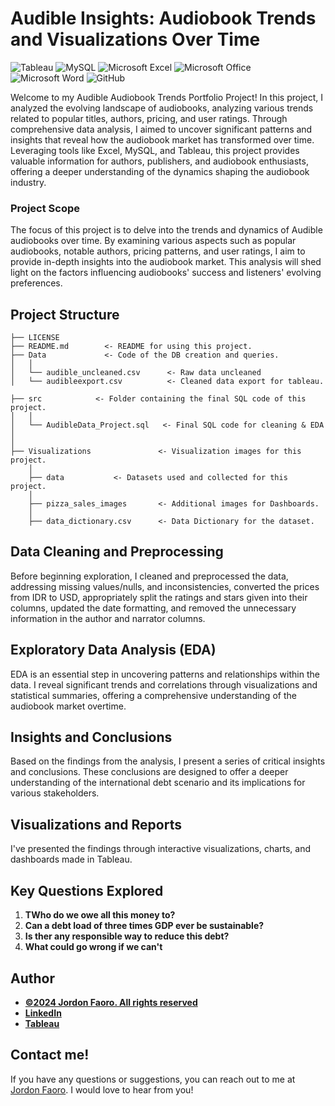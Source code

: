 # Audible Insights: Audiobook Trends and Visualizations Over Time

![Tableau](https://img.shields.io/badge/Tableau-E97627?style=for-the-badge&logo=Tableau&logoColor=white)
![MySQL](https://shields.io/badge/MySQL-lightgrey?logo=mysql&style=plastic&logoColor=white&labelColor=blue)
![Microsoft Excel](https://img.shields.io/badge/Microsoft_Excel-217346?style=for-the-badge&logo=microsoft-excel&logoColor=white)
![Microsoft Office](https://img.shields.io/badge/Microsoft_Office-D83B01?style=for-the-badge&logo=microsoft-office&logoColor=white)
![Microsoft Word](https://img.shields.io/badge/Microsoft_Word-2B579A?style=for-the-badge&logo=microsoft-word&logoColor=white)
![GitHub](https://img.shields.io/badge/github-%23121011.svg?style=for-the-badge&logo=github&logoColor=white)

Welcome to my Audible Audiobook Trends Portfolio Project! In this project, I analyzed the evolving landscape of audiobooks, analyzing various trends related to popular titles, authors, pricing, and user ratings. Through comprehensive data analysis, I aimed to uncover significant patterns and insights that reveal how the audiobook market has transformed over time. Leveraging tools like Excel, MySQL, and Tableau, this project provides valuable information for authors, publishers, and audiobook enthusiasts, offering a deeper understanding of the dynamics shaping the audiobook industry.

### **Project Scope**

The focus of this project is to delve into the trends and dynamics of Audible audiobooks over time. By examining various aspects such as popular audiobooks, notable authors, pricing patterns, and user ratings, I aim to provide in-depth insights into the audiobook market. This analysis will shed light on the factors influencing audiobooks' success and listeners' evolving preferences. 


## Project Structure

    ├── LICENSE
    ├── README.md        <- README for using this project.
    ├── Data             <- Code of the DB creation and queries.
    │   │
    │   └── audible_uncleaned.csv      <- Raw data uncleaned
    │   └── audibleexport.csv          <- Cleaned data export for tableau.

    ├── src            <- Folder containing the final SQL code of this project.
    │   │
    │   └── AudibleData_Project.sql   <- Final SQL code for cleaning & EDA
    │          
    │   
    ├── Visualizations               <- Visualization images for this project.
        │
        ├── data           <- Datasets used and collected for this project.
        │   
        ├── pizza_sales_images       <- Additional images for Dashboards.
        │
        ├── data_dictionary.csv      <- Data Dictionary for the dataset.


## Data Cleaning and Preprocessing

Before beginning exploration, I cleaned and preprocessed the data, addressing missing values/nulls, and inconsistencies, converted the prices from IDR to USD, appropriately split the ratings and stars given into their columns, updated the date formatting, and removed the unnecessary information in the author and narrator columns.


## Exploratory Data Analysis (EDA)

EDA is an essential step in uncovering patterns and relationships within the data. I reveal significant trends and correlations through visualizations and statistical summaries, offering a comprehensive understanding of the audiobook market overtime.


## Insights and Conclusions

Based on the findings from the analysis, I present a series of critical insights and conclusions. These conclusions are designed to offer a deeper understanding of the international debt scenario and its implications for various stakeholders.

## Visualizations and Reports

I've presented the findings through interactive visualizations, charts, and dashboards made in Tableau. 


## Key Questions Explored

1. **TWho do we owe all this money to?**
2. **Can a debt load of three times GDP ever be sustainable?**
3. **Is ther any responsible way to reduce this debt?**
4. **What could go wrong if we can't**


## Author
- <ins><b>©2024 Jordon Faoro. All rights reserved</b></ins>
- <b>[LinkedIn](https://www.linkedin.com/in/jordanfaoro/)</b>
- <b>[Tableau](https://public.tableau.com/app/profile/jordon.faoro/vizzes)</b> 


## Contact me!
If you have any questions or suggestions, you can reach out to me at [Jordon Faoro](mailto:jfaoro15@gmail.com). I would love to hear from you!
